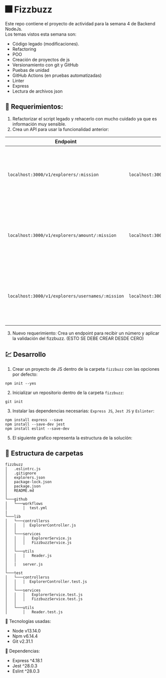 # :fireworks: Fizzbuzz

Este repo contiene el proyecto de actividad para la semana 4 de Backend NodeJs.  
Los temas vistos esta semana son:

- Código legado (modificaciones).
- Refactoring
- POO
- Creación de proyectos de js
- Versionamiento con git y GitHub
- Puebas de unidad
- GitHub Actions (en pruebas automatizadas)
- Linter
- Express
- Lectura de archivos json

## :pushpin: Requerimientos:

1. Refactorizar el script legado y rehacerlo con mucho cuidado ya que es información muy sensible.
2. Crea un API para usar la funcionalidad anterior:

| Endpoint | Request | Response |
|---|---|---|
| `localhost:3000/v1/explorers/:mission` | `localhost:3000/v1/explorers/node` | Deberás obtener la lista de explorers en la misión que enviaste (node o java) |
| `localhost:3000/v1/explorers/amount/:mission` | `localhost:3000/v1/explorers/amount/node` | Deberás obtener la cantidad de explorers según la misión que enviaste (node o java) |
| `localhost:3000/v1/explorers/usernames/:mission` | `localhost:3000/v1/explorers/usernames/node` | Deberás obtener la lista de usernames en la misión que enviaste (node o java) |

3. Nuevo requerimiento: Crea un endpoint para recibir un número y aplicar la validación del fizzbuzz. (ESTO SE DEBE CREAR DESDE CERO)

## :chart: Desarrollo

1. Crear un proyecto de JS dentro de la carpeta `fizzbuzz` con las opciones por defecto:

```
npm init --yes
```

2. Inicializar un repositorio dentro de la carpeta `fizzbuzz`:

```
git init
```
3. Instalar las dependencias necesarias: `Express JS`, `Jest JS` y `Eslinter`:

```
npm install express --save
npm install --save-dev jest
npm install eslint --save-dev
```

5. El siguiente grafico representa la estructura de la solucíón:

## :open_file_folder: Estructura de carpetas

```
fizzbuzz
│   .eslintrc.js
│   .gitignore
│   explorers.json
│   package-lock.json
│   package.json
│   README.md   
│
└───github
│   └───workflows
│       │  test.yml
|
└───lib
│   └───controllerss
│   │   │  ExplorerController.js
│   │
│   └───services
│   │   │   ExplorerService.js
│   │   │   FizzbuzzService.js
│   │
│   └───utils
│   │   │   Reader.js
│   │
│   |   server.js
│   
└───test
│   └───controllerss
│   │   │  ExplorerController.test.js
│   │
│   └───services
│   │   │   ExplorerService.test.js
│   │   │   FizzbuzzService.test.js
│   │
│   └───utils
│       │   Reader.test.js

```

:tanabata_tree: Tecnologías usadas:

- Node v13.14.0
- Npm v6.14.4
- Git v2.31.1

:mag_right: Dependencias:

- Express ^4.18.1
- Jest ^28.0.3
- Eslint ^28.0.3
